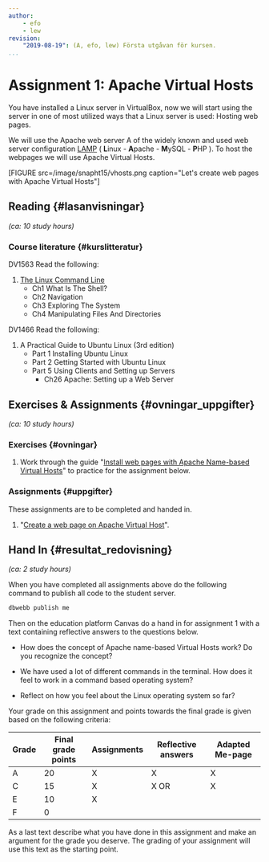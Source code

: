 ```yaml
---
author:
    - efo
    - lew
revision:
    "2019-08-19": (A, efo, lew) Första utgåvan för kursen.
...
```

Assignment 1: Apache Virtual Hosts
==================================

You have installed a Linux server in VirtualBox, now we will start using the server in one of most utilized ways that a Linux server is used: Hosting web pages.

We will use the Apache web server A of the widely known and used web server configuration [LAMP](https://en.wikipedia.org/wiki/LAMP_(software_bundle)) ( **L**inux - **A**pache - **M**ySQL - **P**HP ). To host the webpages we will use Apache Virtual Hosts.


<!--more-->

[FIGURE src=/image/snapht15/vhosts.png caption="Let's create web pages with Apache Virtual Hosts"]



Reading  {#lasanvisningar}
---------------------------------

*(ca: 10 study hours)*


### Course literature  {#kurslitteratur}

DV1563 Read the following:

1. [The Linux Command Line](kunskap/boken-the-linux-command-line)
    * Ch1 What Is The Shell?
    * Ch2 Navigation
    * Ch3 Exploring The System
    * Ch4 Manipulating Files And Directories

DV1466 Read the following:

1. A Practical Guide to Ubuntu Linux (3rd edition)
    * Part 1 Installing Ubuntu Linux
    * Part 2 Getting Started with Ubuntu Linux
    * Part 5 Using Clients and Setting up Servers
        * Ch26 Apache: Setting up a Web Server


Exercises & Assignments {#ovningar_uppgifter}
-------------------------------------------

*(ca: 10 study hours)*

### Exercises {#ovningar}

1. Work through the guide "[Install web pages with Apache Name-based Virtual Hosts](kunskap/install-web-pages-with-apache-virtual-hosts)" to practice for the assignment below.



### Assignments {#uppgifter}

These assignments are to be completed and handed in.

1. "[Create a web page on Apache Virtual Host](uppgift/create-a-web-page-on-apache-virtual-host)".



Hand In {#resultat_redovisning}
-----------------------------------------------

*(ca: 2 study hours)*

When you have completed all assignments above do the following command to publish all code to the student server.

```bash
dbwebb publish me
```

Then on the education platform Canvas do a hand in for assignment 1 with a text containing reflective answers to the questions below.

* How does the concept of Apache name-based Virtual Hosts work? Do you recognize the concept?

* We have used a lot of different commands in the terminal. How does it feel to work in a command based operating system?

* Reflect on how you feel about the Linux operating system so far?

Your grade on this assignment and points towards the final grade is given based on the following criteria:

| Grade | Final grade points | Assignments | Reflective answers | Adapted Me-page  |
|-------|----------|------|------ |------|
| A     | 20       | X    | X     | X
| C     | 15       | X    | X  OR | X
| E     | 10       | X    |       |
| F     | 0        |      |       |

As a last text describe what you have done in this assignment and make an argument for the grade you deserve. The grading of your assignment will use this text as the starting point.
